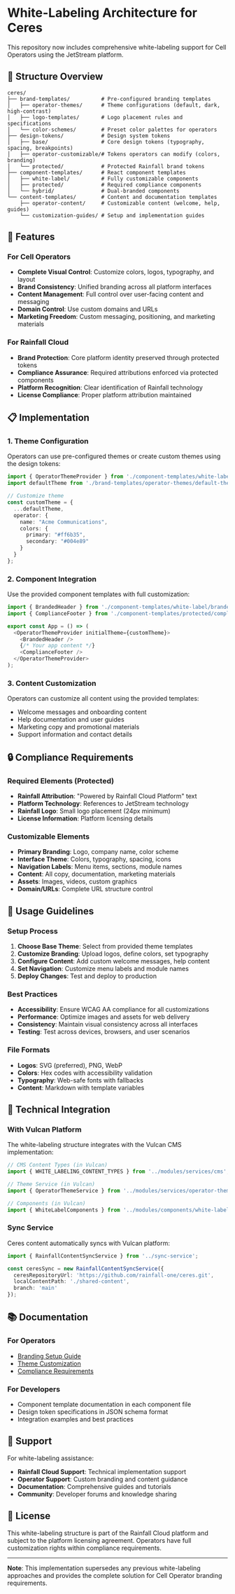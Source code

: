 # White-Labeling Architecture for Ceres

This repository now includes comprehensive white-labeling support for Cell Operators using the JetStream platform.

## 🎨 Structure Overview

```
ceres/
├── brand-templates/          # Pre-configured branding templates
│   ├── operator-themes/      # Theme configurations (default, dark, high-contrast)
│   ├── logo-templates/       # Logo placement rules and specifications
│   └── color-schemes/        # Preset color palettes for operators
├── design-tokens/            # Design system tokens
│   ├── base/                 # Core design tokens (typography, spacing, breakpoints)
│   ├── operator-customizable/# Tokens operators can modify (colors, branding)
│   └── protected/            # Protected Rainfall brand tokens
├── component-templates/      # React component templates
│   ├── white-label/          # Fully customizable components
│   ├── protected/            # Required compliance components
│   └── hybrid/               # Dual-branded components
└── content-templates/        # Content and documentation templates
    ├── operator-content/     # Customizable content (welcome, help, guides)
    └── customization-guides/ # Setup and implementation guides
```

## 🚀 Features

### For Cell Operators
- **Complete Visual Control**: Customize colors, logos, typography, and layout
- **Brand Consistency**: Unified branding across all platform interfaces
- **Content Management**: Full control over user-facing content and messaging
- **Domain Control**: Use custom domains and URLs
- **Marketing Freedom**: Custom messaging, positioning, and marketing materials

### For Rainfall Cloud
- **Brand Protection**: Core platform identity preserved through protected tokens
- **Compliance Assurance**: Required attributions enforced via protected components
- **Platform Recognition**: Clear identification of Rainfall technology
- **License Compliance**: Proper platform attribution maintained

## 📋 Implementation

### 1. Theme Configuration
Operators can use pre-configured themes or create custom themes using the design tokens:

```typescript
import { OperatorThemeProvider } from './component-templates/white-label/theme-provider';
import defaultTheme from './brand-templates/operator-themes/default-theme.json';

// Customize theme
const customTheme = {
  ...defaultTheme,
  operator: {
    name: "Acme Communications",
    colors: {
      primary: "#ff6b35",
      secondary: "#004e89"
    }
  }
};
```

### 2. Component Integration
Use the provided component templates with full customization:

```typescript
import { BrandedHeader } from './component-templates/white-label/branded-header';
import { ComplianceFooter } from './component-templates/protected/compliance-footer';

export const App = () => (
  <OperatorThemeProvider initialTheme={customTheme}>
    <BrandedHeader />
    {/* Your app content */}
    <ComplianceFooter />
  </OperatorThemeProvider>
);
```

### 3. Content Customization
Operators can customize all content using the provided templates:

- Welcome messages and onboarding content
- Help documentation and user guides
- Marketing copy and promotional materials
- Support information and contact details

## 🔒 Compliance Requirements

### Required Elements (Protected)
- **Rainfall Attribution**: "Powered by Rainfall Cloud Platform" text
- **Platform Technology**: References to JetStream technology
- **Rainfall Logo**: Small logo placement (24px minimum)
- **License Information**: Platform licensing details

### Customizable Elements
- **Primary Branding**: Logo, company name, color scheme
- **Interface Theme**: Colors, typography, spacing, icons
- **Navigation Labels**: Menu items, sections, module names
- **Content**: All copy, documentation, marketing materials
- **Assets**: Images, videos, custom graphics
- **Domain/URLs**: Complete URL structure control

## 📖 Usage Guidelines

### Setup Process
1. **Choose Base Theme**: Select from provided theme templates
2. **Customize Branding**: Upload logos, define colors, set typography
3. **Configure Content**: Add custom welcome messages, help content
4. **Set Navigation**: Customize menu labels and module names
5. **Deploy Changes**: Test and deploy to production

### Best Practices
- **Accessibility**: Ensure WCAG AA compliance for all customizations
- **Performance**: Optimize images and assets for web delivery
- **Consistency**: Maintain visual consistency across all interfaces
- **Testing**: Test across devices, browsers, and user scenarios

### File Formats
- **Logos**: SVG (preferred), PNG, WebP
- **Colors**: Hex codes with accessibility validation
- **Typography**: Web-safe fonts with fallbacks
- **Content**: Markdown with template variables

## 🔧 Technical Integration

### With Vulcan Platform
The white-labeling structure integrates with the Vulcan CMS implementation:

```typescript
// CMS Content Types (in Vulcan)
import { WHITE_LABELING_CONTENT_TYPES } from '../modules/services/cms';

// Theme Service (in Vulcan)  
import { OperatorThemeService } from '../modules/services/operator-theme';

// Components (in Vulcan)
import { WhiteLabelComponents } from '../modules/components/white-label-components';
```

### Sync Service
Ceres content automatically syncs with Vulcan platform:

```typescript
import { RainfallContentSyncService } from '../sync-service';

const ceresSync = new RainfallContentSyncService({
  ceresRepositoryUrl: 'https://github.com/rainfall-one/ceres.git',
  localContentPath: './shared-content',
  branch: 'main'
});
```

## 📚 Documentation

### For Operators
- [Branding Setup Guide](content-templates/customization-guides/branding-setup.md)
- [Theme Customization](content-templates/customization-guides/theme-customization.md)
- [Compliance Requirements](content-templates/customization-guides/compliance-requirements.md)

### For Developers
- Component template documentation in each component file
- Design token specifications in JSON schema format
- Integration examples and best practices

## 🤝 Support

For white-labeling assistance:
- **Rainfall Cloud Support**: Technical implementation support
- **Operator Support**: Custom branding and content guidance
- **Documentation**: Comprehensive guides and tutorials
- **Community**: Developer forums and knowledge sharing

## 📄 License

This white-labeling structure is part of the Rainfall Cloud platform and subject to the platform licensing agreement. Operators have full customization rights within compliance requirements.

---

**Note**: This implementation supersedes any previous white-labeling approaches and provides the complete solution for Cell Operator branding requirements.

